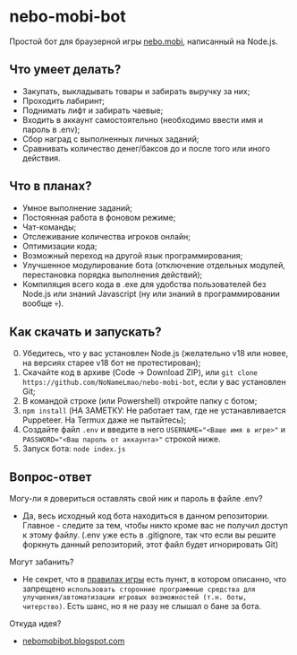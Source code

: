 # nebo-mobi-bot

Простой бот для браузерной игры [nebo.mobi](https://nebo.mobi), написанный на Node.js.

## Что умеет делать?

* Закупать, выкладывать товары и забирать выручку за них;
* Проходить лабиринт;
* Поднимать лифт и забирать чаевые;
* Входить в аккаунт самостоятельно (необходимо ввести имя и пароль в .env);
* Сбор наград с выполненных личных заданий;
* Сравнивать количество денег/баксов до и после того или иного действия.

## Что в планах?

* Умное выполнение заданий;
* Постоянная работа в фоновом режиме;
* Чат-команды;
* Отслеживание количества игроков онлайн;
* Оптимизации кода;
* Возможный переход на другой язык программирования;
* Улучшенное модулирование бота (отключение отдельных модулей, перестановка порядка выполнения действий);
* Компиляция всего кода в .exe для удобства пользователей без Node.js или знаний Javascript (ну или знаний в программировании вообще 💀).

## Как скачать и запускать?

0. Убедитесь, что у вас установлен Node.js (желательно v18 или новее, на версиях старее v18 бот не протестирован);
1. Скачайте код в архиве (Code -> Download ZIP), или `git clone https://github.com/NoNameLmao/nebo-mobi-bot`, если у вас установлен Git;
2. В командой строке (или Powershell) откройте папку с ботом;
3. `npm install` (НА ЗАМЕТКУ: Не работает там, где не устанавливается Puppeteer. На Termux даже не пытайтесь);
4. Создайте файл `.env` и введите в него `USERNAME="<Ваше имя в игре>"` и `PASSWORD="<Ваш пароль от аккаунта>"` строкой ниже.
5. Запуск бота: `node index.js`

## Вопрос-ответ

Могу-ли я довериться оставлять свой ник и пароль в файле .env?

* Да, весь исходный код бота находиться в данном репозитории. Главное - следите за тем, чтобы никто кроме вас не получил доступ к этому файлу. (.env уже есть в .gitignore, так что если вы решите форкнуть данный репозиторий, этот файл будет игнорировать Git)

Могут забанить?

* Не секрет, что в [правилах игры](https://nebo.mobi/rules/type/game) есть пункт, в котором описанно, что запрещено `использовать сторонние программные средства для улучшения/автоматизации игровых возможностей (т.н. боты, читерство)`. Есть шанс, но я не разу не слышал о бане за бота.

Откуда идея?

* [nebomobibot.blogspot.com](https://nebomobibot.blogspot.com/)
